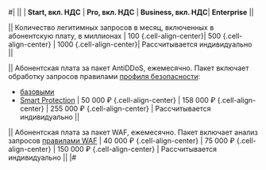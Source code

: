 #|
|| | **Start, вкл. НДС** | **Pro, вкл. НДС** | **Business, вкл. НДС**| **Enterprise** ||

|| Количество легитимных запросов в месяц, включенных в абонентскую плату, в миллионах
| 100 {.cell-align-center}| 500 {.cell-align-center} | 1000 {.cell-align-center}| Рассчитывается индивидуально ||

|| Абонентская плата за пакет AntiDDoS, ежемесячно. Пакет включает обработку запросов правилами [профиля безопасности](../../smartwebsecurity/concepts/profiles.md):
* [базовыми](../../smartwebsecurity/concepts/rules.md#base-rules)
* [Smart Protection](../../smartwebsecurity/concepts/rules.md#smart-protection-rules)
| 50&nbsp;000&nbsp;₽ {.cell-align-center}
| 158&nbsp;000&nbsp;₽ {.cell-align-center}
| 255 000 ₽ {.cell-align-center}
| Рассчитывается индивидуально ||

|| Абонентская плата за пакет WAF, ежемесячно. Пакет включает анализ запросов [правилами WAF](../../smartwebsecurity/concepts/rules.md#waf-rules)
| 40 000 ₽ {.cell-align-center}
| 75 000 ₽ {.cell-align-center}
| 150 000 ₽ {.cell-align-center}
| Рассчитывается индивидуально ||
|#